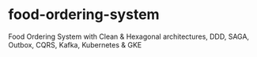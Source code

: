 # food-ordering-system
Food Ordering System with Clean &amp; Hexagonal architectures, DDD, SAGA, Outbox, CQRS, Kafka, Kubernetes &amp; GKE
